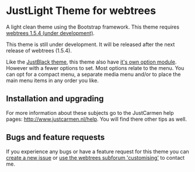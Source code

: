 JustLight Theme for webtrees
============================

A light clean theme using the Bootstrap framework.
This theme requires [webtrees 1.5.4 (under development)](https://github.com/fisharebest/webtrees).

This theme is still under development. It will be released after the next release of webtrees (1.5.4).

Like the [JustBlack theme](https://github.com/JustCarmen/justblack), this theme also have [it's own option module](https://github.com/JustCarmen/justlight_theme_options). However with a fewer options to set. Most options relate to the menu. You can opt for a compact menu, a separate media menu and/or to place the main menu items in any order you like.

Installation and upgrading
--------------------------
For more information about these subjects go to the JustCarmen help pages: http://www.justcarmen.nl/help. You will find there other tips as well.

Bugs and feature requests
-------------------------
If you experience any bugs or have a feature request for this theme you can [create a new issue](https://github.com/JustCarmen/justlight/issues?state=open) or [use the webtrees subforum 'customising'](http://www.webtrees.net/index.php/en/forum/4-customising) to contact me.
